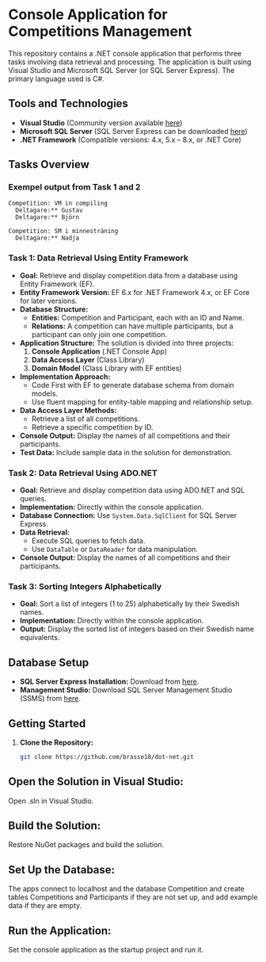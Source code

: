 # Console Application for Competitions Management

This repository contains a .NET console application that performs three tasks involving data retrieval and processing. The application is built using Visual Studio and Microsoft SQL Server (or SQL Server Express). The primary language used is C#.

## Tools and Technologies

- **Visual Studio** (Community version available [here](https://visualstudio.microsoft.com/))
- **Microsoft SQL Server** (SQL Server Express can be downloaded [here](https://www.microsoft.com/en-us/sql-server/sql-server-downloads))
- **.NET Framework** (Compatible versions: 4.x, 5.x – 8.x, or .NET Core)

## Tasks Overview

### Exempel output from Task 1 and 2

```
Competition: VM in compiling
  Deltagare:** Gustav
  Deltagare:** Björn

Competition: SM i minnesträning
  Deltagare:** Nadja
```

### Task 1: Data Retrieval Using Entity Framework

- **Goal:** Retrieve and display competition data from a database using Entity Framework (EF).
- **Entity Framework Version:** EF 6.x for .NET Framework 4.x, or EF Core for later versions.
- **Database Structure:**
  - **Entities:** Competition and Participant, each with an ID and Name.
  - **Relations:** A competition can have multiple participants, but a participant can only join one competition.
- **Application Structure:** The solution is divided into three projects:
  1. **Console Application** (.NET Console App)
  2. **Data Access Layer** (Class Library)
  3. **Domain Model** (Class Library with EF entities)
- **Implementation Approach:**
  - Code First with EF to generate database schema from domain models.
  - Use fluent mapping for entity-table mapping and relationship setup.
- **Data Access Layer Methods:**
  - Retrieve a list of all competitions.
  - Retrieve a specific competition by ID.
- **Console Output:** Display the names of all competitions and their participants.
- **Test Data:** Include sample data in the solution for demonstration.

### Task 2: Data Retrieval Using ADO.NET

- **Goal:** Retrieve and display competition data using ADO.NET and SQL queries.
- **Implementation:** Directly within the console application.
- **Database Connection:** Use `System.Data.SqlClient` for SQL Server Express.
- **Data Retrieval:**
  - Execute SQL queries to fetch data.
  - Use `DataTable` or `DataReader` for data manipulation.
- **Console Output:** Display the names of all competitions and their participants.

### Task 3: Sorting Integers Alphabetically

- **Goal:** Sort a list of integers (1 to 25) alphabetically by their Swedish names.
- **Implementation:** Directly within the console application.
- **Output:** Display the sorted list of integers based on their Swedish name equivalents.

## Database Setup

- **SQL Server Express Installation:** Download from [here](https://go.microsoft.com/fwlink/?linkid=866658).
- **Management Studio:** Download SQL Server Management Studio (SSMS) from [here](https://docs.microsoft.com/sql/ssms/download-sql-server-management-studio-ssms).

## Getting Started

1. **Clone the Repository:**
   ```bash
   git clone https://github.com/brasse18/dot-net.git
## Open the Solution in Visual Studio:
Open <ConsoleApplication>.sln in Visual Studio.
## Build the Solution:
Restore NuGet packages and build the solution.
## Set Up the Database:
The apps connect to localhost and the database Competition and create tables Competitions and Participants if they are not set up, and add example data if they are empty.
## Run the Application:
Set the console application as the startup project and run it.
